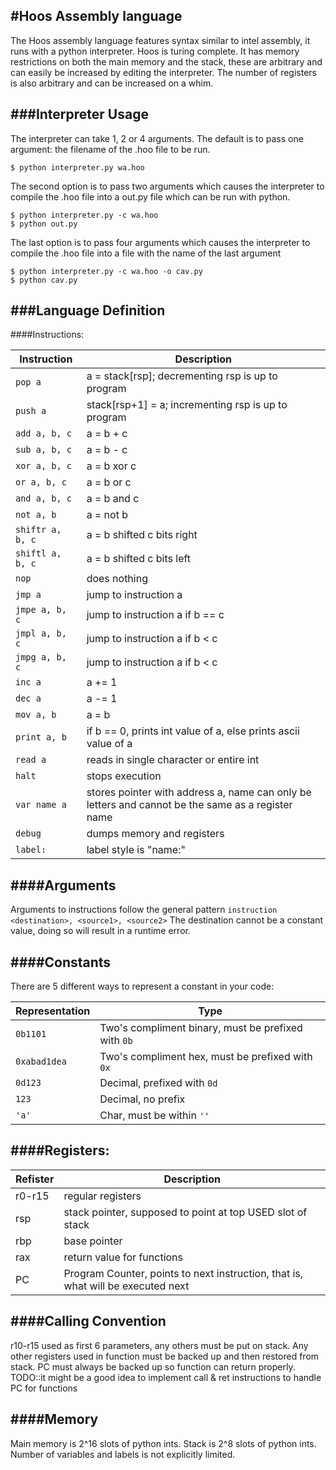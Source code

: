 #Hoos Assembly language
----------------------
The Hoos assembly language features syntax similar to intel assembly, it runs with a python interpreter. Hoos is turing complete. It has memory restrictions on both the main memory and the stack, these are arbitrary and can easily be increased by editing the interpreter. The number of registers is also arbitrary and can be increased on a whim.

###Interpreter Usage
--------------------
The interpreter can take 1, 2 or 4 arguments. The default is to pass one argument: the filename of the .hoo file to be run.
```
$ python interpreter.py wa.hoo
```

The second option is to pass two arguments which causes the interpreter to compile the .hoo file into a out.py file which can be run with python.
```
$ python interpreter.py -c wa.hoo
$ python out.py
```

The last option is to pass four arguments which causes the interpreter to compile the .hoo file into a file with the name of the last argument
```
$ python interpreter.py -c wa.hoo -o cav.py
$ python cav.py
```

###Language Definition
----------------------
####Instructions:

|Instruction | Description |
|-------------|---------------|
|`pop a` |				a = stack[rsp]; decrementing rsp is up to program|
|`push a` |				stack[rsp+1] = a; incrementing rsp is up to program|
|`add a, b, c`|			a = b + c|
|`sub a, b, c`	|		a = b - c|
|`xor a, b, c`	|		a = b xor c|
|`or a, b, c`	|		a = b or c|
|`and a, b, c`	|		a = b and c|
|`not a, b`		|	a = not b|
|`shiftr a, b, c` |		a = b shifted c bits right|
|`shiftl a, b, c` |		a = b shifted c bits left|
|`nop`				|	does nothing
|`jmp a` 		|		jump to instruction a|
|`jmpe a, b, c`	|	jump to instruction a if b == c|
|`jmpl a, b, c`	|	jump to instruction a if b < c|
|`jmpg a, b, c`	|	jump to instruction a if b < c|
|`inc a` 		|		a += 1|
|`dec a` 		|		a -= 1|
|`mov a, b` 		|	a = b|
|`print a, b` 	|		if b == 0, prints int value of a, else prints ascii value of a|
|`read a` 		|		reads in single character or entire int|
|`halt`			|	stops execution|
|`var name a` 	|		stores pointer with address a, name can only be letters and cannot be the same as a register name|
|`debug`			|	dumps memory and registers|
|`label:`		|		label style is "name:"|

####Arguments
----------------------
Arguments to instructions follow the general pattern `instruction <destination>, <source1>, <source2>`
The destination cannot be a constant value, doing so will result in a runtime error.

####Constants
----------------------
There are 5 different ways to represent a constant in your code:

|Representation | Type |
|----------------|------|
|`0b1101`		 | Two's compliment binary, must be prefixed with `0b` |
|`0xabad1dea`	 | Two's compliment hex, must be prefixed with `0x` |
|`0d123`		 | Decimal, prefixed with `0d` |
|`123`			 | Decimal, no prefix |
|`'a'`			 | Char, must be within `''` |

####Registers:
----------------------

| Refister | Description |
|----------|-------------|
|	r0-r15	|			regular registers |
|	rsp		|			stack pointer, supposed to point at top USED slot of stack |
|	rbp		|			base pointer |
|	rax		|			return value for functions |
|	PC		|			Program Counter, points to next instruction, that is, what will be executed next |

####Calling Convention
----------------------
r10-r15 used as first 6 parameters, any others must be put on stack.
Any other registers used in function must be backed up and then restored from stack.
PC must always be backed up so function can return properly.			TODO::it might be a good idea to implement call & ret instructions to handle PC for functions

####Memory
----------------------
Main memory is 2^16 slots of python ints.
Stack is 2^8 slots of python ints.
Number of variables and labels is not explicitly limited.